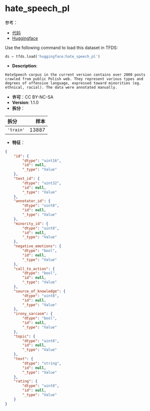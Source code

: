# hate_speech_pl

参考：

- [代码](https://github.com/huggingface/datasets/blob/master/datasets/hate_speech_pl)
- [Huggingface](https://huggingface.co/datasets/hate_speech_pl)

Use the following command to load this dataset in TFDS:

```python
ds = tfds.load('huggingface:hate_speech_pl')
```

- **Description**:

```
HateSpeech corpus in the current version contains over 2000 posts crawled from public Polish web. They represent various types and degrees of offensive language, expressed toward minorities (eg. ethnical, racial). The data were annotated manually.
```

- **许可**：CC BY-NC-SA
- **Version**: 1.1.0
- **拆分**：

拆分 | 样本
:-- | --:
`'train'` | 13887

- **特征**：

```json
{
    "id": {
        "dtype": "uint16",
        "id": null,
        "_type": "Value"
    },
    "text_id": {
        "dtype": "uint32",
        "id": null,
        "_type": "Value"
    },
    "annotator_id": {
        "dtype": "uint8",
        "id": null,
        "_type": "Value"
    },
    "minority_id": {
        "dtype": "uint8",
        "id": null,
        "_type": "Value"
    },
    "negative_emotions": {
        "dtype": "bool",
        "id": null,
        "_type": "Value"
    },
    "call_to_action": {
        "dtype": "bool",
        "id": null,
        "_type": "Value"
    },
    "source_of_knowledge": {
        "dtype": "uint8",
        "id": null,
        "_type": "Value"
    },
    "irony_sarcasm": {
        "dtype": "bool",
        "id": null,
        "_type": "Value"
    },
    "topic": {
        "dtype": "uint8",
        "id": null,
        "_type": "Value"
    },
    "text": {
        "dtype": "string",
        "id": null,
        "_type": "Value"
    },
    "rating": {
        "dtype": "uint8",
        "id": null,
        "_type": "Value"
    }
}
```
